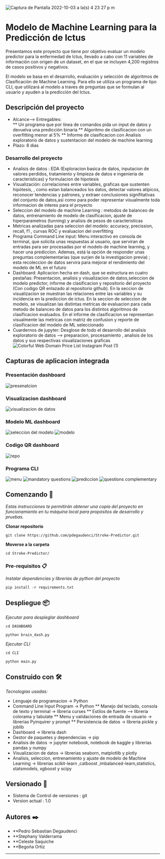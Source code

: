 ![Captura de Pantalla 2022-10-03 a la(s) 4 23 27 p  m](https://user-images.githubusercontent.com/110174766/193601574-bf38296f-64e3-4099-8e3f-9d4635d9cb93.png)
# Modelo de Machine Learning para la Predicción de Ictus

Presentamos este proyecto que tiene por objetivo evaluar un modelo predictor para la enfermedad de Ictus, llevado a cabo con 11 variables de información con origen de un dataset, en el que se incluyen 4,200 registros de casos positivos y negativos.

El modelo se basa en el desarrollo, evaluación y selección de algoritmos de Clasificación de Machine Learning. Para ello se utiliza un programa de tipo CLI,  que utilizará al modelo   a traves de preguntas que se formulan al usuario y ayuden a la predicción del Ictus.

## Descripción del proyecto 
* Alcance--> Entregables:  
** Un programa que por línea de comandos pida un input de datos y devuelva una predicción binaria 
** Algoritmo de clasificacion con un overfitting menor al 5%
** Informe de clasificacion con Analisis exploratorio de datos y sustentacion del modelo de machine learning
* Plazo: 8 dias
### Desarrollo del proyecto 
* Analisis de datos : EDA (Exploracion basica de datos, inputacion de valores perdidos, tratamiento y limpieza de datos e ingenieria de caracteristicas) y formulacion de hipotesis
* Visualización: correlaciones entre variables, graficas que sustenten hipótesis, , como estan balanceados los datos, detectar valores atípicos, reconocer tendencias y patrones, y extraer conclusiones signifitativas del conjunto de datos,asi como para poder representar visualmente toda informacion de interes para el proyecto
* Seleccion del modelo de machine Learning : metodos de balanceo de datos, entrenamiento de modelo de clasificacion, ajuste de hiperparametros (tunning) y analisis de pesos de caracteristicas
* Metricas analizadas para seleccion del modelo: accuracy, precission, recall, f1 , curvas ROC y evaluacion del overfitting
* Programa Command Line input: Menu interactivo en consola de terminal, que solicita unas respuestas al usuario, que serviran de entradas para ser procesadas por el modelo de machine learning, y hacer una prediccion. Ademas, está la opción de responder unas preguntas complementarias (que surjen de la investigacion previa) ; esta recoleccion de datos servira para mejorar el rendimiento del modelo de ML en el futuro
* Dashboard: Aplicacion hecha en dash, que se estructura en cuatro pestañas: Presentacion, analisis y visualizacion de datos,seleccion de modelo predictor, informe de clasificacion y repositorio del proyecto (Con codigo QR enlazado al repositorio github). En la seccion de visualizacion se muestran las relaciones entre las variables y su incidencia en la prediccion de ictus. En la seccion de seleccion de modelo, se visualizan 
las distintas metricas de evaluacion para cada metodo de balanceo de datos para los distintos algoritmos de clasificacion evaluados. En el informe de clasificacion se representan visualmente las metricas con matriz de confusion y reporte de clasificacion del modelo de ML seleccionado
* Cuardernos de jupyter: Desglose de todo el desarrollo del analisis exploratorio de datos --> preparacion, procesamiento , analisis de los datos y sus respectivas visualizaciones graficas
![Colorful Web Domain Price List Instagram Post (1)](https://user-images.githubusercontent.com/110173993/193646445-89ec56bb-ae7b-434f-a617-7fe5af4818fb.png)

## Capturas de aplicacion integrada

### Presentación dashboard
![presenatcion](https://user-images.githubusercontent.com/73450522/193939242-01d33370-6a01-453f-bcd6-7c0a6db037b7.jpg)

### Visualizacion dashboard
![visualizacion de datos](https://user-images.githubusercontent.com/73450522/193939276-42370e16-c337-435c-863b-e78acc4da329.jpg)

### Modelo ML dashboard
![seleccion del modelo](https://user-images.githubusercontent.com/73450522/193939310-64d06dd4-60a0-4015-9a66-6746f43e877f.jpg)
![modelo](https://user-images.githubusercontent.com/73450522/193939316-793d4f03-8539-49a0-99a5-3c4491961d10.jpg)

### Codigo QR dashboard
![repo](https://user-images.githubusercontent.com/73450522/193939332-bc6e538e-7cfe-493b-b3bc-a0d663d942dc.jpg)

### Programa CLI
![menu](https://user-images.githubusercontent.com/73450522/193939351-112acd46-6a4a-45d3-b53a-df30108784d9.jpg)
![mandatory questions](https://user-images.githubusercontent.com/73450522/193939370-5ad6bd01-6a75-4c1c-9bf9-889cdda125cd.jpg)
![prediccion](https://user-images.githubusercontent.com/73450522/193939388-0bcaeaf1-a3f2-4ca6-9015-2bb13492826b.jpg)
![questions complementary](https://user-images.githubusercontent.com/73450522/193939402-2cd9cd85-a00d-4da1-bfae-5e848397da85.jpg)

## Comenzando 🚀

_Estas instrucciones te permitirán obtener una copia del proyecto en funcionamiento en tu máquina local para propósitos de desarrollo y pruebas._

 **Clonar repositorio** 
```
git clone https://github.com/pdegaudenci/Stroke-Predictor.git
```
**Moverse a la carpeta**
```
cd Stroke-Predictor/
```
### Pre-requisitos 📋

_Instalar dependencias y librerias de python del proyecto_

```
pip install -r requirements.txt
```

## Despliegue 📦

_Ejecutar para despleglar dashboard_
```
cd DASHBOARD
```
```
python brain_dash.py
```
_Ejecutar CLI_
```
cd CLI
```
```
python main.py
```
## Construido con 🛠️

_Tecnologias usadas:_
* Lenguaje de programacion -> Python
* Command Line Input Program -> Python
** Manejo del teclado, consola de texto y terminal -> libreria curses
** Estilos de fuente --> libreria colorama y tabulate
** Menu y validaciones de entrada de usuario -> librerias Pyinquirer y prompt
** Persistencia de datos -> libreria pickle y joblib
* Dashboard -> libreria dash
* Gestor de paquetes y dependencias -> pip 
* Analisis de datos -> jupyter notebook, notebook de kaggle y librerias pandas y numpy
* Visualizacion de datos -> librerias seaborn, matplotlib y plotly
* Analisis, seleccion, entrenamiento y ajuste de modelo de Machine Learning -> librerias scikit-learn ,catboost ,imbalanced-learn,statistics, statsmodels, xgboost y scipy



## Versionado 📌

* Sistema de Control de versiones : git
* Version actual : 1.0

## Autores ✒️


* **Pedro Sebastian Degaudenci
* **Stephany Valderrama
* **Celeste Saquiche
* **Begoña Ortiz


---

